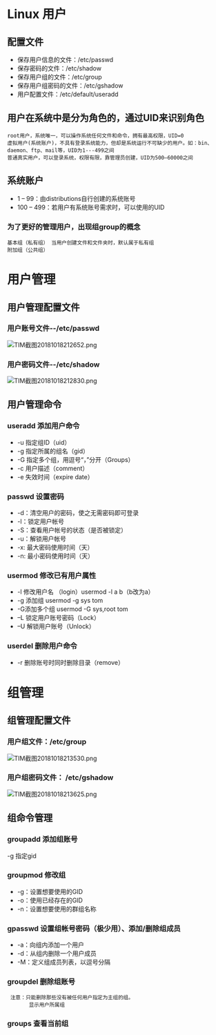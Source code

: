 # Linux 用户

## 配置文件

- 保存用户信息的文件：/etc/passwd	
- 保存密码的文件：/etc/shadow
- 保存用户组的文件：/etc/group
- 保存用户组密码的文件：/etc/gshadow
- 用户配置文件：/etc/default/useradd

## 用户在系统中是分为角色的，通过UID来识别角色

	root用户，系统唯一，可以操作系统任何文件和命令，拥有最高权限，UID=0 
	虚拟用户(系统账户)，不具有登录系统能力，但却是系统运行不可缺少的用户。如：bin、daemon、ftp、mail等，UID为1---499之间
	普通真实用户，可以登录系统，权限有限，靠管理员创建，UID为500—60000之间

## 系统账户

- 1 – 99：由distributions自行创建的系统账号
- 100 – 499：若用户有系统账号需求时，可以使用的UID

### 为了更好的管理用户，出现组group的概念

	基本组（私有组） 当用户创建文件和文件夹时，默认属于私有组
	附加组（公共组）

# 用户管理

## 用户管理配置文件

### 用户账号文件--/etc/passwd

![TIM截图20181018212652.png](https://upload-images.jianshu.io/upload_images/14465950-55fd4b1d6bd150af.png?imageMogr2/auto-orient/strip%7CimageView2/2/w/1240)
	
### 用户密码文件--/etc/shadow

![TIM截图20181018212830.png](https://upload-images.jianshu.io/upload_images/14465950-6b6c32df1a1ae3c2.png?imageMogr2/auto-orient/strip%7CimageView2/2/w/1240)

## 用户管理命令

### useradd 添加用户命令

- -u 指定组ID（uid）
- -g 指定所属的组名（gid）
- -G 指定多个组，用逗号“，”分开（Groups）
- -c 用户描述（comment）
- -e 失效时间（expire date）

### passwd 设置密码

- -d：清空用户的密码，使之无需密码即可登录
- -l：锁定用户帐号
- -S：查看用户帐号的状态（是否被锁定）
- -u：解锁用户帐号
- -x:    最大密码使用时间（天）
- -n:    最小密码使用时间（天）

### usermod 修改已有用户属性

- -l 修改用户名 （login）usermod -l a b（b改为a）
- -g 添加组 usermod -g sys tom
- -G添加多个组 usermod -G sys,root tom
- –L 锁定用户账号密码（Lock）
- –U 解锁用户账号（Unlock）

### userdel 删除用户命令
 
- -r 删除账号时同时删除目录（remove）

# 组管理

## 组管理配置文件

### 用户组文件：/etc/group

![TIM截图20181018213530.png](https://upload-images.jianshu.io/upload_images/14465950-79f4784095090891.png?imageMogr2/auto-orient/strip%7CimageView2/2/w/1240)

### 用户组密码文件： /etc/gshadow

![TIM截图20181018213625.png](https://upload-images.jianshu.io/upload_images/14465950-ef96b6e3c26003df.png?imageMogr2/auto-orient/strip%7CimageView2/2/w/1240)

## 组命令管理

### groupadd 添加组账号

-g 指定gid
 
### groupmod 修改组

- -g：设置想要使用的GID
- -o：使用已经存在的GID
- -n：设置想要使用的群组名称

### gpasswd 设置组帐号密码（极少用）、添加/删除组成员

- -a：向组内添加一个用户
- -d：从组内删除一个用户成员
- -M：定义组成员列表，以逗号分隔

### groupdel 删除组账号

	 注意：只能删除那些没有被任何用户指定为主组的组。
		   显示用户所属组

### groups 查看当前组

		   